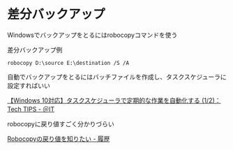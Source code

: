 # 差分バックアップ

Windowsでバックアップをとるにはrobocopyコマンドを使う

差分バックアップ例

```
robocopy D:\source E:\destination /S /A
```

自動でバックアップをとるにはバッチファイルを作成し、タスクスケジューラに設定すればいい

[【Windows 10対応】タスクスケジューラで定期的な作業を自動化する \(1/2\)：Tech TIPS \- ＠IT](https://www.atmarkit.co.jp/ait/articles/1305/31/news049.html)

robocopyに戻り値すごく分かりづらい

[Robocopyの戻り値を知りたい \- 履歴](https://sikakura.hatenadiary.org/entry/20110127/1296102650)